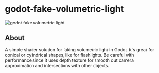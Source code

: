 # godot-fake-volumetric-light

![godot fake volumetric light](https://media.giphy.com/media/4Q1ChiEO7fisXf26mV/giphy.gif)

## About

A simple shader solution for faking volumetric light in Godot. It's great for conical or cylindrical shapes, like for flashlights. Be careful with performance since it uses depth texture for smooth out camera approximation and intersections with other objects.